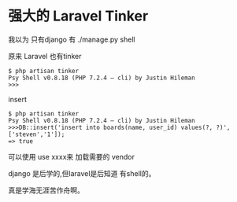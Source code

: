 # 强大的 Laravel Tinker

我以为 只有django 有  ./manage.py shell

原来 Laravel 也有tinker

```
$ php artisan tinker
Psy Shell v0.8.18 (PHP 7.2.4 — cli) by Justin Hileman
>>>
```

insert 

```
$ php artisan tinker
Psy Shell v0.8.18 (PHP 7.2.4 — cli) by Justin Hileman
>>>DB::insert('insert into boards(name, user_id) values(?, ?)', ['steven','1']);
=> true
```

可以使用 use  xxxx来 加载需要的 vendor

django 是后学的,但laravel是后知道 有shell的。

真是学海无涯苦作舟啊。

